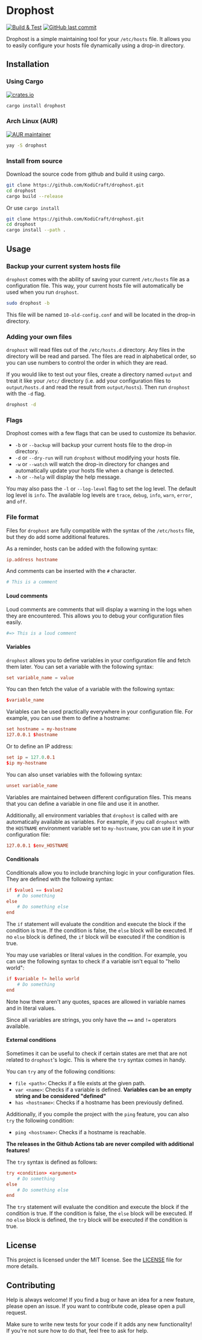 # Drophost
[![Build & Test](https://github.com/KodiCraft/drophost/actions/workflows/rust.yml/badge.svg)](https://github.com/KodiCraft/drophost/actions/workflows/rust.yml)
[![GitHub last commit](https://img.shields.io/github/last-commit/KodiCraft/drophost)](https://github.com/KodiCraft/drophost)

Drophost is a simple maintaining tool for your `/etc/hosts` file. It allows you to easily configure your hosts file dynamically using a drop-in directory.

## Installation

### Using Cargo
[![crates.io](https://img.shields.io/crates/v/drophost.svg)](https://crates.io/crates/drophost)
```bash
cargo install drophost
```

### Arch Linux (AUR)
[![AUR maintainer](https://img.shields.io/aur/maintainer/drophost-git)](https://aur.archlinux.org/packages/drophost-git)
```bash
yay -S drophost
```

### Install from source

Download the source code from github and build it using cargo.

```bash
git clone https://github.com/KodiCraft/drophost.git
cd drophost
cargo build --release
```

Or use `cargo install`

```bash
git clone https://github.com/KodiCraft/drophost.git
cd drophost
cargo install --path .
```

## Usage

### Backup your current system hosts file

`drophost` comes with the ability of saving your current `/etc/hosts` file as a configuration file. This way, your current hosts file will automatically be used when you run `drophost`.

```bash
sudo drophost -b
```

This file will be named `10-old-config.conf` and will be located in the drop-in directory.

### Adding your own files

`drophost` will read files out of the `/etc/hosts.d` directory. Any files in the directory will be read and parsed. The files are read in alphabetical order, so you can use numbers to control the order in which they are read.

If you would like to test out your files, create a directory named `output` and treat it like your `/etc/` directory (i.e. add your configuration files to `output/hosts.d` and read the result from `output/hosts`). Then run `drophost` with the `-d` flag.

```bash
drophost -d
```

### Flags

Drophost comes with a few flags that can be used to customize its behavior.

* `-b` or `--backup` will backup your current hosts file to the drop-in directory.
* `-d` or `--dry-run` will run `drophost` without modifying your hosts file.
* `-w` or `--watch` will watch the drop-in directory for changes and automatically update your hosts file when a change is detected.
* `-h` or `--help` will display the help message.

You may also pass the `-l` or `--log-level` flag to set the log level. The default log level is `info`. The available log levels are `trace`, `debug`, `info`, `warn`, `error`, and `off`.

### File format

Files for `drophost` are fully compatible with the syntax of the `/etc/hosts` file, but they do add some additional features.

As a reminder, hosts can be added with the following syntax:

```conf
ip.address hostname
```

And comments can be inserted with the `#` character.

```conf
# This is a comment
```

#### Loud comments

Loud comments are comments that will display a warning in the logs when they are encountered. This allows you to debug your configuration files easily.

```conf
#=> This is a loud comment
```

#### Variables

`drophost` allows you to define variables in your configuration file and fetch them later. You can set a variable with the following syntax:

```conf
set variable_name = value
```

You can then fetch the value of a variable with the following syntax:

```conf
$variable_name
```

Variables can be used practically everywhere in your configuration file. For example, you can use them to define a hostname:

```conf
set hostname = my-hostname
127.0.0.1 $hostname
```

Or to define an IP address:

```conf
set ip = 127.0.0.1
$ip my-hostname
```

You can also unset variables with the following syntax:

```conf
unset variable_name
```

Variables are maintained between different configuration files. This means that you can define a variable in one file and use it in another.

Additionally, all environment variables that `drophost` is called with are automatically available as variables. For example, if you call `drophost` with the `HOSTNAME` environment variable set to `my-hostname`, you can use it in your configuration file:

```conf
127.0.0.1 $env_HOSTNAME
```

#### Conditionals

Conditionals allow you to include branching logic in your configuration files. They are defined with the following syntax:

```conf
if $value1 == $value2
    # Do something
else
    # Do something else
end
```

The `if` statement will evaluate the condition and execute the block if the condition is true. If the condition is false, the `else` block will be executed. If no `else` block is defined, the `if` block will be executed if the condition is true.

You may use variables or literal values in the condition. For example, you can use the following syntax to check if a variable isn't equal to "hello world":

```conf
if $variable != hello world
    # Do something
end
```

Note how there aren't any quotes, spaces are allowed in variable names and in literal values.

Since all variables are strings, you only have the `==` and `!=` operators available.

#### External conditions

Sometimes it can be useful to check if certain states are met that are not related to `drophost`'s logic. This is where the `try` syntax comes in handy.

You can `try` any of the following conditions:

* `file <path>`: Checks if a file exists at the given path.
* `var <name>`: Checks if a variable is defined. **Variables can be an empty string and be considered "defined"**
* `has <hostname>`: Checks if a hostname has been previously defined.

Additionally, if you compile the project with the `ping` feature, you can also `try` the following condition:

* `ping <hostname>`: Checks if a hostname is reachable.

**The releases in the Github Actions tab are never compiled with additional features!**

The `try` syntax is defined as follows:

```conf
try <condition> <argument>
    # Do something
else
    # Do something else
end
```

The `try` statement will evaluate the condition and execute the block if the condition is true. If the condition is false, the `else` block will be executed. If no `else` block is defined, the `try` block will be executed if the condition is true.

## License

This project is licensed under the MIT license. See the [LICENSE](LICENSE) file for more details.

## Contributing

Help is always welcome! If you find a bug or have an idea for a new feature, please open an issue. If you want to contribute code, please open a pull request.

Make sure to write new tests for your code if it adds any new functionality! If you're not sure how to do that, feel free to ask for help.
